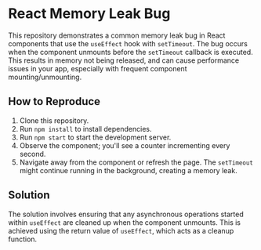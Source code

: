 # React Memory Leak Bug
This repository demonstrates a common memory leak bug in React components that use the `useEffect` hook with `setTimeout`.  The bug occurs when the component unmounts before the `setTimeout` callback is executed. This results in memory not being released, and can cause performance issues in your app, especially with frequent component mounting/unmounting.

## How to Reproduce
1. Clone this repository.
2. Run `npm install` to install dependencies.
3. Run `npm start` to start the development server.
4. Observe the component; you'll see a counter incrementing every second.
5. Navigate away from the component or refresh the page.  The `setTimeout` might continue running in the background, creating a memory leak.

## Solution
The solution involves ensuring that any asynchronous operations started within `useEffect` are cleaned up when the component unmounts. This is achieved using the return value of `useEffect`, which acts as a cleanup function.